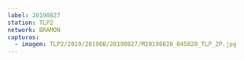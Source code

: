 ```yaml
---
label: 20190827
station: TLP2
network: BRAMON
capturas:
  - imagem: TLP2/2019/201908/20190827/M20190828_045828_TLP_2P.jpg
---
```

